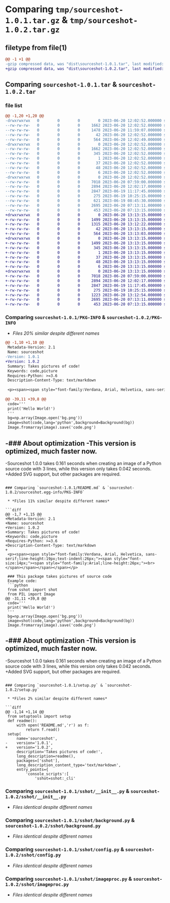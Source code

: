 # Comparing `tmp/sourceshot-1.0.1.tar.gz` & `tmp/sourceshot-1.0.2.tar.gz`

## filetype from file(1)

```diff
@@ -1 +1 @@
-gzip compressed data, was "dist\sourceshot-1.0.1.tar", last modified: Tue Jun 20 12:02:52 2023, max compression
+gzip compressed data, was "dist\sourceshot-1.0.2.tar", last modified: Tue Jun 20 13:13:15 2023, max compression
```

## Comparing `sourceshot-1.0.1.tar` & `sourceshot-1.0.2.tar`

### file list

```diff
@@ -1,20 +1,20 @@
-drwxrwxrwx   0        0        0        0 2023-06-20 12:02:52.000000 sourceshot-1.0.1/
--rw-rw-rw-   0        0        0     1662 2023-06-20 12:02:52.000000 sourceshot-1.0.1/PKG-INFO
--rw-rw-rw-   0        0        0     1478 2023-06-20 11:59:07.000000 sourceshot-1.0.1/README.md
--rw-rw-rw-   0        0        0       42 2023-06-20 12:02:52.000000 sourceshot-1.0.1/setup.cfg
--rw-rw-rw-   0        0        0      564 2023-06-20 12:02:49.000000 sourceshot-1.0.1/setup.py
-drwxrwxrwx   0        0        0        0 2023-06-20 12:02:52.000000 sourceshot-1.0.1/sourceshot.egg-info/
--rw-rw-rw-   0        0        0     1662 2023-06-20 12:02:52.000000 sourceshot-1.0.1/sourceshot.egg-info/PKG-INFO
--rw-rw-rw-   0        0        0      345 2023-06-20 12:02:52.000000 sourceshot-1.0.1/sourceshot.egg-info/SOURCES.txt
--rw-rw-rw-   0        0        0        1 2023-06-20 12:02:52.000000 sourceshot-1.0.1/sourceshot.egg-info/dependency_links.txt
--rw-rw-rw-   0        0        0       37 2023-06-20 12:02:52.000000 sourceshot-1.0.1/sourceshot.egg-info/entry_points.txt
--rw-rw-rw-   0        0        0       48 2023-06-20 12:02:52.000000 sourceshot-1.0.1/sourceshot.egg-info/requires.txt
--rw-rw-rw-   0        0        0        6 2023-06-20 12:02:52.000000 sourceshot-1.0.1/sourceshot.egg-info/top_level.txt
-drwxrwxrwx   0        0        0        0 2023-06-20 12:02:52.000000 sourceshot-1.0.1/sshot/
--rw-rw-rw-   0        0        0     7018 2023-06-20 07:59:00.000000 sourceshot-1.0.1/sshot/__init__.py
--rw-rw-rw-   0        0        0     2894 2023-06-20 12:02:17.000000 sourceshot-1.0.1/sshot/background.py
--rw-rw-rw-   0        0        0     2847 2023-06-19 11:17:45.000000 sourceshot-1.0.1/sshot/config.py
--rw-rw-rw-   0        0        0      275 2023-06-19 10:25:15.000000 sourceshot-1.0.1/sshot/debug.py
--rw-rw-rw-   0        0        0      621 2023-06-19 08:45:30.000000 sourceshot-1.0.1/sshot/easy.py
--rw-rw-rw-   0        0        0     2695 2023-06-20 07:13:11.000000 sourceshot-1.0.1/sshot/imageproc.py
--rw-rw-rw-   0        0        0      453 2023-06-20 07:13:15.000000 sourceshot-1.0.1/sshot/tokenproc.py
+drwxrwxrwx   0        0        0        0 2023-06-20 13:13:15.000000 sourceshot-1.0.2/
+-rw-rw-rw-   0        0        0     1499 2023-06-20 13:13:15.000000 sourceshot-1.0.2/PKG-INFO
+-rw-rw-rw-   0        0        0     1315 2023-06-20 13:12:22.000000 sourceshot-1.0.2/README.md
+-rw-rw-rw-   0        0        0       42 2023-06-20 13:13:15.000000 sourceshot-1.0.2/setup.cfg
+-rw-rw-rw-   0        0        0      564 2023-06-20 13:13:03.000000 sourceshot-1.0.2/setup.py
+drwxrwxrwx   0        0        0        0 2023-06-20 13:13:15.000000 sourceshot-1.0.2/sourceshot.egg-info/
+-rw-rw-rw-   0        0        0     1499 2023-06-20 13:13:15.000000 sourceshot-1.0.2/sourceshot.egg-info/PKG-INFO
+-rw-rw-rw-   0        0        0      345 2023-06-20 13:13:15.000000 sourceshot-1.0.2/sourceshot.egg-info/SOURCES.txt
+-rw-rw-rw-   0        0        0        1 2023-06-20 13:13:15.000000 sourceshot-1.0.2/sourceshot.egg-info/dependency_links.txt
+-rw-rw-rw-   0        0        0       37 2023-06-20 13:13:15.000000 sourceshot-1.0.2/sourceshot.egg-info/entry_points.txt
+-rw-rw-rw-   0        0        0       48 2023-06-20 13:13:15.000000 sourceshot-1.0.2/sourceshot.egg-info/requires.txt
+-rw-rw-rw-   0        0        0        6 2023-06-20 13:13:15.000000 sourceshot-1.0.2/sourceshot.egg-info/top_level.txt
+drwxrwxrwx   0        0        0        0 2023-06-20 13:13:15.000000 sourceshot-1.0.2/sshot/
+-rw-rw-rw-   0        0        0     7018 2023-06-20 07:59:00.000000 sourceshot-1.0.2/sshot/__init__.py
+-rw-rw-rw-   0        0        0     2894 2023-06-20 12:02:17.000000 sourceshot-1.0.2/sshot/background.py
+-rw-rw-rw-   0        0        0     2847 2023-06-19 11:17:45.000000 sourceshot-1.0.2/sshot/config.py
+-rw-rw-rw-   0        0        0      275 2023-06-19 10:25:15.000000 sourceshot-1.0.2/sshot/debug.py
+-rw-rw-rw-   0        0        0     1223 2023-06-20 13:12:54.000000 sourceshot-1.0.2/sshot/easy.py
+-rw-rw-rw-   0        0        0     2695 2023-06-20 07:13:11.000000 sourceshot-1.0.2/sshot/imageproc.py
+-rw-rw-rw-   0        0        0      453 2023-06-20 07:13:15.000000 sourceshot-1.0.2/sshot/tokenproc.py
```

### Comparing `sourceshot-1.0.1/PKG-INFO` & `sourceshot-1.0.2/PKG-INFO`

 * *Files 20% similar despite different names*

```diff
@@ -1,10 +1,10 @@
 Metadata-Version: 2.1
 Name: sourceshot
-Version: 1.0.1
+Version: 1.0.2
 Summary: Takes pictures of code!
 Keywords: code,picture
 Requires-Python: >=3.6
 Description-Content-Type: text/markdown
 
 <p><span><span style="font-family:Verdana, Arial, Helvetica, sans-serif;line-height:19px;text-indent:26px;"><span style="font-size:14px;"><span style="font-family:Arial;line-height:26px;"><br></span></span></span></span></p>
 
@@ -39,11 +39,8 @@
 code='''
 print('Hello World!')
 '''
 bg=np.array(Image.open('bg.png'))
 image=shot(code,lang='python',background=Background(bg))
 Image.fromarray(image).save('code.png')
 ```
-### About optimization
-This version is optimized, much faster now.
-
-Sourceshot 1.0.0 takes 0.161 seconds when creating an image of a Python source code with 3 lines, while this version only takes 0.042 seconds. 
+Added SVG support, but other packages are required.
```

### Comparing `sourceshot-1.0.1/README.md` & `sourceshot-1.0.2/sourceshot.egg-info/PKG-INFO`

 * *Files 11% similar despite different names*

```diff
@@ -1,7 +1,15 @@
+Metadata-Version: 2.1
+Name: sourceshot
+Version: 1.0.2
+Summary: Takes pictures of code!
+Keywords: code,picture
+Requires-Python: >=3.6
+Description-Content-Type: text/markdown
+
 <p><span><span style="font-family:Verdana, Arial, Helvetica, sans-serif;line-height:19px;text-indent:26px;"><span style="font-size:14px;"><span style="font-family:Arial;line-height:26px;"><br></span></span></span></span></p>
 
 ### This package takes pictures of source code
 Example code: 
 ```python
 from sshot import shot
 from PIL import Image
@@ -31,11 +39,8 @@
 code='''
 print('Hello World!')
 '''
 bg=np.array(Image.open('bg.png'))
 image=shot(code,lang='python',background=Background(bg))
 Image.fromarray(image).save('code.png')
 ```
-### About optimization
-This version is optimized, much faster now.
-
-Sourceshot 1.0.0 takes 0.161 seconds when creating an image of a Python source code with 3 lines, while this version only takes 0.042 seconds. 
+Added SVG support, but other packages are required.
```

### Comparing `sourceshot-1.0.1/setup.py` & `sourceshot-1.0.2/setup.py`

 * *Files 2% similar despite different names*

```diff
@@ -1,14 +1,14 @@
 from setuptools import setup
 def readme():
     with open('README.md','r') as f:
         return f.read()
 setup(
     name='sourceshot',
-    version='1.0.1',
+    version='1.0.2',
     description='Takes pictures of code!',
     long_description=readme(),
     packages=['sshot'],
     long_description_content_type='text/markdown',
     entry_points={
         'console_scripts':[
             'sshot=sshot:_cli'
```

### Comparing `sourceshot-1.0.1/sshot/__init__.py` & `sourceshot-1.0.2/sshot/__init__.py`

 * *Files identical despite different names*

### Comparing `sourceshot-1.0.1/sshot/background.py` & `sourceshot-1.0.2/sshot/background.py`

 * *Files identical despite different names*

### Comparing `sourceshot-1.0.1/sshot/config.py` & `sourceshot-1.0.2/sshot/config.py`

 * *Files identical despite different names*

### Comparing `sourceshot-1.0.1/sshot/imageproc.py` & `sourceshot-1.0.2/sshot/imageproc.py`

 * *Files identical despite different names*


